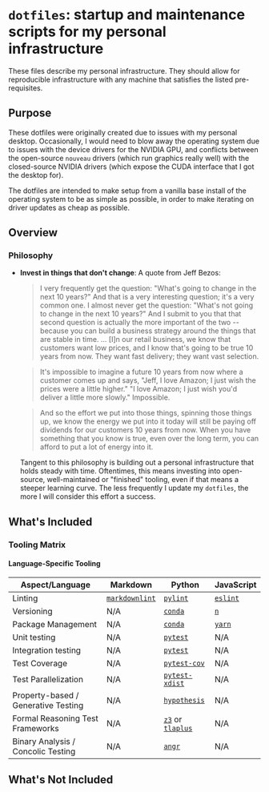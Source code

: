 # `dotfiles`: startup and maintenance scripts for my personal infrastructure

These files describe my personal infrastructure. They should allow for
reproducible infrastructure with any machine that satisfies the listed
pre-requisites.

## Purpose

These dotfiles were originally created due to issues with my personal desktop.
Occasionally, I would need to blow away the operating system due to issues with
the device drivers for the NVIDIA GPU, and conflicts between the open-source
`nouveau` drivers (which run graphics really well) with the closed-source NVIDIA
drivers (which expose the CUDA interface that I got the desktop for).

The dotfiles are intended to make setup from a vanilla base install of the
operating system to be as simple as possible, in order to make iterating on
driver updates as cheap as possible.

## Overview

### Philosophy

-   **Invest in things that don't change**: A quote from Jeff Bezos:

    > I very frequently get the question: "What's going to change in the next 10
    > years?" And that is a very interesting question; it's a very common one. I
    > almost never get the question: "What's not going to change in the next 10
    > years?" And I submit to you that that second question is actually the more
    > important of the two -- because you can build a business strategy around
    > the things that are stable in time. ... [I]n our retail business, we know
    > that customers want low prices, and I know that's going to be true 10
    > years from now. They want fast delivery; they want vast selection.

    > It's impossible to imagine a future 10 years from now where a customer
    > comes up and says, "Jeff, I love Amazon; I just wish the prices were a
    > little higher." "I love Amazon; I just wish you'd deliver a little more
    > slowly." Impossible.

    > And so the effort we put into those things, spinning those things up, we
    > know the energy we put into it today will still be paying off dividends
    > for our customers 10 years from now. When you have something that you know
    > is true, even over the long term, you can afford to put a lot of energy
    > into it.

    Tangent to this philosophy is building out a personal infrastructure that
    holds steady with time. Oftentimes, this means investing into open-source,
    well-maintained or "finished" tooling, even if that means a steeper learning
    curve. The less frequently I update my `dotfiles`, the more I will consider
    this effort a success.

## What's Included

### Tooling Matrix

#### Language-Specific Tooling

Aspect/Language | Markdown | Python | JavaScript
---|---|---|---
Linting | [`markdownlint`](https://github.com/DavidAnson/markdownlint) | [`pylint`](https://github.com/PyCQA/pylint) | [`eslint`](https://github.com/eslint/eslint)
Versioning | N/A | [`conda`](https://github.com/conda/conda) | [`n`](https://github.com/tj/n)
Package Management | N/A | [`conda`](https://github.com/conda/conda) | [`yarn`](https://github.com/yarnpkg/yarn)
Unit testing | N/A | [`pytest`](https://github.com/pytest-dev/pytest) | N/A
Integration testing | N/A | [`pytest`](https://github.com/pytest-dev/pytest) | N/A
Test Coverage | N/A | [`pytest-cov`](https://github.com/pytest-dev/pytest-cov) | N/A
Test Parallelization | N/A | [`pytest-xdist`](https://github.com/pytest-dev/pytest-xdist) | N/A
Property-based / Generative Testing | N/A | [`hypothesis`](https://github.com/HypothesisWorks/hypothesis) | N/A
Formal Reasoning Test Frameworks| N/A | [`z3`](https://github.com/Z3Prover/z3) or [`tlaplus`](https://github.com/tlaplus/tlaplus) | N/A
Binary Analysis / Concolic Testing | N/A | [`angr`](https://github.com/angr/angr) | N/A

## What's Not Included
